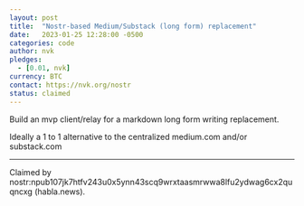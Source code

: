 ```yaml
---
layout: post
title:  "Nostr-based Medium/Substack (long form) replacement"
date:   2023-01-25 12:28:00 -0500
categories: code
author: nvk
pledges:
  - [0.01, nvk]
currency: BTC
contact: https://nvk.org/nostr
status: claimed
---
```


Build an mvp client/relay for a markdown long form writing replacement. 

Ideally a 1 to 1 alternative to the centralized medium.com and/or substack.com

---

Claimed by nostr:npub107jk7htfv243u0x5ynn43scq9wrxtaasmrwwa8lfu2ydwag6cx2quqncxg (habla.news).
